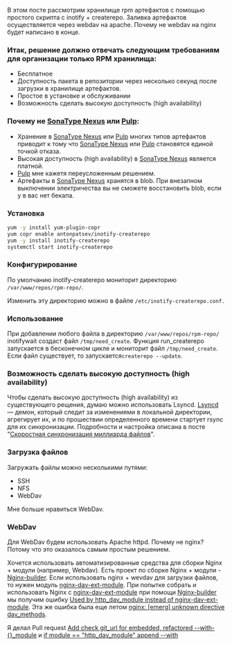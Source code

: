 В этом посте рассмотрим хранилище rpm артефактов c помощью простого скрипта с inotify + createrepo. Заливка артефактов осуществляется через webdav на apache. Почему не webdav на nginx будет написано в конце.

### Итак, решение должно отвечать cледующим требованиям для организации только RPM хранилища:

- Бесплатное
- Доступность пакета в репозитории через несколько секунд после загрузки в хранилище артефактов.
- Простое в установке и обслуживании
- Возможность сделать высокую доступность (high availability)

### Почему не [SonaType Nexus](https://habr.com/ru/post/473358/) или [Pulp](https://pulpproject.org/):

- Хранение в [SonaType Nexus](https://habr.com/ru/post/473358/) или [Pulp](https://pulpproject.org/) многих типов артефактов приводит к тому что [SonaType Nexus](https://habr.com/ru/post/473358/) или [Pulp](https://pulpproject.org/) становятся единой точкой отказа.
- Высокая доступность (high availability) в [SonaType Nexus](https://habr.com/ru/post/473358/) является платной.
- [Pulp](https://pulpproject.org/) мне кажетя переусложенным решением.
- Артефакты в [SonaType Nexus](https://habr.com/ru/post/473358/) хранятся в blob. При внезапном выключении электричества вы не сможете восстановить blob, если у в вас нет бекапа.

### Установка 

```bash
yum -y install yum-plugin-copr
yum copr enable antonpatsev/inotify-createrepo
yum -y install inotify-createrepo
systemctl start inotify-createrepo
```

### Конфигурирование

По умолчанию inotify-createrepo мониторит директорию `/var/www/repos/rpm-repo/`.

Изменить эту директорию можно в файле `/etc/inotify-createrepo.conf.`

### Использование

При добавлении любого файла в директорию `/var/www/repos/rpm-repo/` inotifywait создаст файл `/tmp/need_create`.  Функция run_createrepo запускается в бесконечном цикле и мониторит файл `/tmp/need_create`. Если файл существует, то запускается`createrepo --update`.

### Возможность сделать высокую доступность (high availability)

Чтобы сделать высокую доступность (high availability) из существующего рещения, думаю можно использовать Lsyncd. [Lsyncd](http://code.google.com/p/lsyncd) — демон, который следит за изменениями в локальной директории, агрегирует их, и по прошествии определенного времени стартует rsync для их синхронизации. Подробности и настройка описана в посте "[Cкоростная синхронизация миллиарда файлов](https://habr.com/ru/post/132098/)".

### Загрузка файлов

Загружать файлы можно несколькими путями:

- SSH
- NFS
- WebDav

Мне больше нравиться WebDav. 

### WebDav

Для WebDav будем использовать Apache httpd. Почему не nginx? Потому что это оказалось самым простым решением.

Хочется использовать автоматизированные средства для сборки Nginx + модули (например, Webdav). Есть проект по сборке Nginx + модули - [Nginx-builder](https://github.com/TinkoffCreditSystems/Nginx-builder). Если использовать nginx + wevdav для загрузки файлов, то нужен модуль [nginx-dav-ext-module](https://github.com/arut/nginx-dav-ext-module). При попытке собрать и использовать Nginx с [nginx-dav-ext-module](https://github.com/arut/nginx-dav-ext-module) при помощи [Nginx-builder](https://github.com/TinkoffCreditSystems/Nginx-builder) мы получим ошибку [Used by http_dav_module instead of nginx-dav-ext-module](https://github.com/TinkoffCreditSystems/Nginx-builder/issues/27). Эта же ошибка была еще летом [nginx: [emerg] unknown directive dav_methods](https://github.com/TinkoffCreditSystems/Nginx-builder/issues/12). 

Я делал Pull request [Add check git_url for embedded, refactored --with-{}_module](https://github.com/TinkoffCreditSystems/Nginx-builder/pull/18) и [if module == "http_dav_module" append --with](https://github.com/TinkoffCreditSystems/Nginx-builder/pull/14)